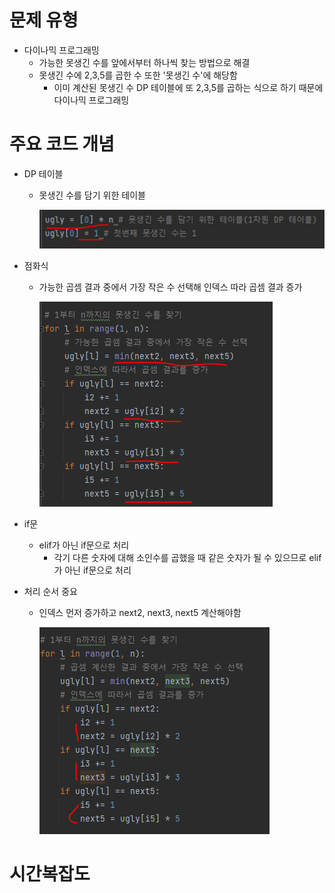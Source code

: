 # 문제 유형
- 다이나믹 프로그래밍
  - 가능한 못생긴 수를 앞에서부터 하나씩 찾는 방법으로 해결
  - 못생긴 수에 2,3,5를 곱한 수 또한 '못생긴 수'에 해당함 
    - 이미 계산된 못생긴 수 DP 테이블에 또 2,3,5를 곱하는 식으로 하기 때문에 다이나믹 프로그래밍 

# 주요 코드 개념
- DP 테이블 
  - 못생긴 수를 담기 위한 테이블 
  
    ![img_21.png](캡처이미지/img_21.png)

- 점화식
  - 가능한 곱셈 결과 중에서 가장 작은 수 선택해 인덱스 따라 곱셈 결과 증가
  
    ![img_22.png](캡처이미지/img_22.png)

- if문 
  - elif가 아닌 if문으로 처리
    - 각기 다른 숫자에 대해 소인수를 곱했을 때 같은 숫자가 될 수 있으므로 elif가 아닌 if문으로 처리

- 처리 순서 중요
  - 인덱스 먼저 증가하고 next2, next3, next5 계산해야함
  
    ![img.png](캡처이미지/못생긴수_1.png)

# 시간복잡도 
